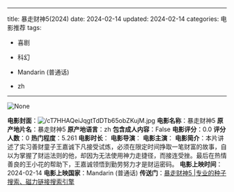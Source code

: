 
---
title: 暴走财神5(2024)
date: 2024-02-14
updated: 2024-02-14
categories: 电影推荐
tags:

- 喜剧
- 科幻

- Mandarin (普通话)
- zh
---

<img src="https://image.tmdb.org/t/p/originalNone" alt="None" title="None">

**电影封面**：<img src="https://image.tmdb.org/t/p/w200/cT7HHAQeiJqgtTdDTb65obZKujM.jpg" alt="/cT7HHAQeiJqgtTdDTb65obZKujM.jpg" title="/cT7HHAQeiJqgtTdDTb65obZKujM.jpg">
**电影名称**：暴走财神5
**原产地片名**：暴走财神5
**原产地语言**：zh
**包含成人内容**：False
**电影评分**：0.0
**评分人数**：0
**热门程度**：5.261
**电影时长**：
**电影导演**：
**电影主演**：
**电影简介**：本片讲述了实习善财童子王嘉诚下凡接受试炼，必须在限定时间挣取一笔财富的故事，自以为掌握了财运法则的他，却因为无法使用神力走捷径，而接连受挫。最后在热情善良的王小花的帮助下，王嘉诚领悟到勤劳努力才是财运密码。
**电影上映时间**：2024-02-14
**电影上映国家**：Mandarin (普通话)
**传送门**：[暴走财神5 |专业的种子搜索、磁力链接搜索引擎](https://movie.amd794.com:2083/?search=%E6%9A%B4%E8%B5%B0%E8%B4%A2%E7%A5%9E5&ordering=&mode=match_phrase&page_size=10&page=1)

